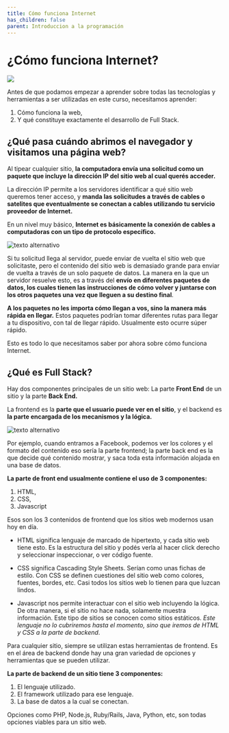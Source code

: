 ```yaml
---
title: Cómo funciona Internet
has_children: false
parent: Introduccion a la programación
---
```


# ¿Cómo funciona Internet?
![](https://drive.google.com/uc?export=view&id=1B-a23VnkdO_vDMVkWgqg-k98goloLQK_)

Antes de que podamos empezar a aprender sobre todas las tecnologías y herramientas a ser utilizadas en este curso, necesitamos aprender:

1. Cómo funciona la web, 
2. Y qué constituye exactamente el desarrollo de Full Stack.

## ¿Qué pasa cuándo abrimos el navegador y visitamos una página web?

Al tipear cualquier sitio, **la computadora envía una solicitud como un paquete que incluye la dirección IP del sitio web al cual querés acceder.** 

La dirección IP permite a los servidores identificar a qué sitio web queremos tener acceso, y **manda las solicitudes a través de cables o satelites que eventualmente se conectan a cables utilizando tu servicio proveedor de Internet.**

En un nivel muy básico, **Internet es básicamente la conexión de cables a computadoras con un tipo de protocolo específico.** 

![texto alternativo](https://www.hostgator.mx/blog/wp-content/uploads/2018/05/internet-de-las-cosas-blog-hostgator-1.png)

Si tu solicitud llega al servidor, puede enviar de vuelta el sitio web que solicitaste, pero el contenido del sitio web is demasiado grande para enviar de vuelta a través de un solo paquete de datos. La manera en la que un servidor resuelve esto, es a través del **envío en diferentes paquetes de datos, los cuales tienen las instrucciones de cómo volver y juntarse con los otros paquetes una vez que lleguen a su destino final**. 

**A los paquetes no les importa cómo llegan a vos, sino la manera más rápida en llegar.** Estos paquetes podrían tomar diferentes rutas para llegar a tu dispositivo, con tal de llegar rápido. Usualmente esto ocurre súper rápido.

Esto es todo lo que necesitamos saber por ahora sobre cómo funciona Internet.

## ¿Qué es Full Stack?

Hay dos componentes principales de un sitio web: La parte **Front End** de un sitio y la parte **Back End.** 

La frontend es la **parte que el usuario puede ver en el sitio**, y el backend es **la parte encargada de los mecanismos y la lógica.**

![texto alternativo](http://blog.hackerrank.com/wp-content/uploads/2018/10/frontend-vs-backend.png)

Por ejemplo, cuando entramos a Facebook, podemos ver los colores y el formato del contenido eso sería la parte frontend; la parte back end es la que decide qué contenido mostrar, y saca toda esta información alojada en una base de datos. 

**La parte de front end usualmente contiene el uso de 3 componentes:**
1. HTML,
2. CSS, 
3. Javascript


Esos son los 3 contenidos de frontend que los sitios web modernos usan hoy en día. 

* HTML significa lenguaje de marcado de hipertexto, y cada sitio web tiene esto. Es la estructura del sitio y podés verla al hacer click derecho y seleccionar inspeccionar, o ver código fuente.

* CSS significa Cascading Style Sheets. Serían como unas fichas de estilo. Con CSS se definen cuestiones del sitio web como colores, fuentes, bordes, etc. Casi todos los sitios web lo tienen para que luzcan lindos.

* Javascript nos permite interactuar con el sitio web incluyendo la lógica. De otra manera, si el sitio no hace nada, solamente muestra información. Este tipo de sitios se conocen como sitios estáticos. *Este lenguaje no lo cubriremos hasta el momento, sino que iremos de HTML y CSS a la parte de backend*.

Para cualquier sitio, siempre se utilizan estas herramientas de frontend. Es en el área de backend donde hay una gran variedad de opciones y herramientas que se pueden utilizar. 

**La parte de backend de un sitio tiene 3 componentes:**

1. El lenguaje utilizado.
2. El framework utilizado para ese lenguaje.
3. La base de datos a la cual se conectan.

Opciones como PHP, Node.js, Ruby/Rails, Java, Python, etc, son todas opciones viables para un sitio web.






